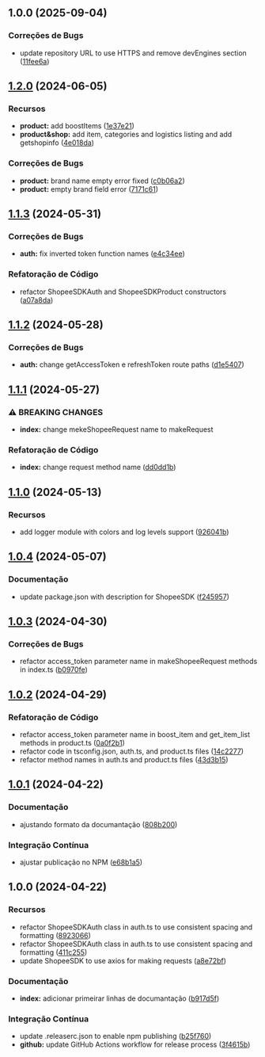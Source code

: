 ## 1.0.0 (2025-09-04)


### Correções de Bugs

* update repository URL to use HTTPS and remove devEngines section ([11fee6a](https://github.com/camino-tec/shopee-sdk/commit/11fee6abc1eb8fae29b825a219621b62a4e61077))

## [1.2.0](https://github.com/Avantpro/Avantpro-ShopeeSDK/compare/v1.1.3...v1.2.0) (2024-06-05)


### Recursos

* **product:** add boostItems ([1e37e21](https://github.com/Avantpro/Avantpro-ShopeeSDK/commit/1e37e2183b17a3da90fa818d85da206e333643a6))
* **product&shop:** add item, categories and logistics listing and add getshopinfo ([4e018da](https://github.com/Avantpro/Avantpro-ShopeeSDK/commit/4e018dada766a9b06339f23a6cfad76c7e60a042))


### Correções de Bugs

* **product:** brand name empty error fixed ([c0b06a2](https://github.com/Avantpro/Avantpro-ShopeeSDK/commit/c0b06a282aeff73f498eee34480ba6c446e7c4f2))
* **product:** empty brand field error ([7171c61](https://github.com/Avantpro/Avantpro-ShopeeSDK/commit/7171c6150a6fc347dc9af4b81cfe97dd661d800b))

## [1.1.3](https://github.com/Avantpro/Avantpro-ShopeeSDK/compare/v1.1.2...v1.1.3) (2024-05-31)


### Correções de Bugs

* **auth:** fix inverted token function names ([e4c34ee](https://github.com/Avantpro/Avantpro-ShopeeSDK/commit/e4c34ee1762e885b323ad083abd84d472ce576d3))


### Refatoração de Código

* refactor ShopeeSDKAuth and ShopeeSDKProduct constructors ([a07a8da](https://github.com/Avantpro/Avantpro-ShopeeSDK/commit/a07a8dabc501119d72ca726edf0b07791f0cf133))

## [1.1.2](https://github.com/Avantpro/Avantpro-ShopeeSDK/compare/v1.1.1...v1.1.2) (2024-05-28)


### Correções de Bugs

* **auth:** change getAccessToken e refreshToken route paths ([d1e5407](https://github.com/Avantpro/Avantpro-ShopeeSDK/commit/d1e540704e3618f3a789f4a46ffaea662093aa09))

## [1.1.1](https://github.com/Avantpro/Avantpro-ShopeeSDK/compare/v1.1.0...v1.1.1) (2024-05-27)


### ⚠ BREAKING CHANGES

* **index:** change mekeShopeeRequest name to makeRequest

### Refatoração de Código

* **index:** change request method name ([dd0dd1b](https://github.com/Avantpro/Avantpro-ShopeeSDK/commit/dd0dd1b25ab0b85e1a29305cf546f60ef47b64b3))

## [1.1.0](https://github.com/Avantpro/Avantpro-ShopeeSDK/compare/v1.0.4...v1.1.0) (2024-05-13)


### Recursos

* add logger module with colors and log levels support ([926041b](https://github.com/Avantpro/Avantpro-ShopeeSDK/commit/926041b9a66620cc6bbc9f2ae635097d7ea11bbe))

## [1.0.4](https://github.com/Avantpro/Avantpro-ShopeeSDK/compare/v1.0.3...v1.0.4) (2024-05-07)


### Documentação

* update package.json with description for ShopeeSDK ([f245957](https://github.com/Avantpro/Avantpro-ShopeeSDK/commit/f2459577d398c60455cd3285de240e5f09624268))

## [1.0.3](https://github.com/Avantpro/Avantpro-ShopeeSDK/compare/v1.0.2...v1.0.3) (2024-04-30)


### Correções de Bugs

* refactor access_token parameter name in makeShopeeRequest methods in index.ts ([b0970fe](https://github.com/Avantpro/Avantpro-ShopeeSDK/commit/b0970fe2e49f2d3da4ab726f0b83ce19ea2c853f))

## [1.0.2](https://github.com/Avantpro/Avantpro-ShopeeSDK/compare/v1.0.1...v1.0.2) (2024-04-29)


### Refatoração de Código

* refactor access_token parameter name in boost_item and get_item_list methods in product.ts ([0a0f2b1](https://github.com/Avantpro/Avantpro-ShopeeSDK/commit/0a0f2b1fcdf4abf2aacc79dc3e8a3f378a08d4eb))
* refactor code in tsconfig.json, auth.ts, and product.ts files ([14c2277](https://github.com/Avantpro/Avantpro-ShopeeSDK/commit/14c2277f6fe713c16eb62016c7cc70c2846668c4))
* refactor method names in auth.ts and product.ts files ([43d3b15](https://github.com/Avantpro/Avantpro-ShopeeSDK/commit/43d3b151ec3a166ff0554d2ca459566571a9295a))

## [1.0.1](https://github.com/Avantpro/Avantpro-ShopeeSDK/compare/v1.0.0...v1.0.1) (2024-04-22)


### Documentação

* ajustando formato da documantação ([808b200](https://github.com/Avantpro/Avantpro-ShopeeSDK/commit/808b200c37aa020c113fcd660f928fffe54a33b7))


### Integração Contínua

* ajustar publicação no NPM ([e68b1a5](https://github.com/Avantpro/Avantpro-ShopeeSDK/commit/e68b1a5cff0b710f2b9c3db4642f5384b761047a))

## 1.0.0 (2024-04-22)


### Recursos

* refactor ShopeeSDKAuth class in auth.ts to use consistent spacing and formatting ([8923066](https://github.com/Avantpro/Avantpro-ShopeeSDK/commit/892306613eaaf1c06a9e862d3d8eef21c3136815))
* refactor ShopeeSDKAuth class in auth.ts to use consistent spacing and formatting ([411c255](https://github.com/Avantpro/Avantpro-ShopeeSDK/commit/411c255084a7e561705133bbce8b5895f417b139))
* update ShopeeSDK to use axios for making requests ([a8e72bf](https://github.com/Avantpro/Avantpro-ShopeeSDK/commit/a8e72bf3847bb0a9861ba39d1a1cddd732698ae2))


### Documentação

* **index:** adicionar primeirar linhas de documantação ([b917d5f](https://github.com/Avantpro/Avantpro-ShopeeSDK/commit/b917d5fc792036604ef441d689be9ddc15cae5d3))


### Integração Contínua

* update .releaserc.json to enable npm publishing ([b25f760](https://github.com/Avantpro/Avantpro-ShopeeSDK/commit/b25f760a204fe5826b5110c217e50f898da17206))
* **github:** update GitHub Actions workflow for release process ([3f4615b](https://github.com/Avantpro/Avantpro-ShopeeSDK/commit/3f4615b9302dc6b25dfd13a7438360412a624fe2))
